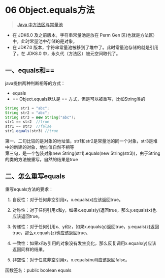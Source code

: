 # 06 Object.equals方法
> [Java 中方法区与常量池](https://zhuanlan.zhihu.com/p/107776367)
- 在 JDK6.0 及之前版本，字符串常量池是放在 Perm Gen 区(也就是方法区)中，此时常量池中存储的是对象。
- 在 JDK7.0 版本，字符串常量池被移到了堆中了。此时常量池存储的就是引用了。在 JDK8.0 中，永久代（方法区）被元空间取代了。

## **一、equals和==**

java提供两种判断相等的方式：
- equals 
- ==
Object.equals默认是 == 方式，但是可以被重写，比如String类的

```java
String str1 = "abc";
String str2 = "abc";
String str3 = new String("abc");
str1 == str2  //true
str1 == str3  //false
str1.equals(str3) //true
```
第一、二句比较的是对象的地址值，str1和str2是常量池的同一个对象，str3是堆中的新建的对象，地址值自然不相等    
第三句，是一个包装对象new String(str1).equals(new String(str3))，由于String的类的方法被重写，自然的结果是true

## **二、怎么重写equals**
重写equals方法的要求：

1. 自反性：对于任何非空引用x，x.equals(x)应该返回true。

2. 对称性：对于任何引用x和y，如果x.equals(y)返回true，那么y.equals(x)也应该返回true。

3. 传递性：对于任何引用x、y和z，如果x.equals(y)返回true，y.equals(z)返回true，那么x.equals(z)也应该返回true。

4. 一致性：如果x和y引用的对象没有发生变化，那么反复调用x.equals(y)应该返回同样的结果。

5. 非空性：对于任意非空引用x，x.equals(null)应该返回false。

函数签名：public boolean equals